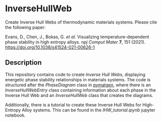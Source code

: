 # InverseHullWeb
Create Inverse Hull Webs of thermodynamic materials systems. Please cite the following paper:

Evans, D., Chen, J., Bokas, G. _et al._ Visualizing temperature-dependent phase stability in high entropy alloys. _npj Comput Mater_ __7__, 151 (2021). https://doi.org/10.1038/s41524-021-00626-1

## Description
This repository contains code to create _Inverse Hull Webs_, displaying energetic phase stability relationships in materials systems. The code is structured after the _PhaseDiagram_ class in [pymatgen](https://github.com/materialsproject/pymatgen), where there is an _InverseHullWebEntry_ class containing information about each phase in the Inverse Hull Web and an _InverseHullWeb_ class that creates the diagrams.

Additionally, there is a tutorial to create these Inverse Hull Webs for High-Entropy Alloy systems. This can be found in the _IHW_tutorial.ipynb_ jupyter notebook.
